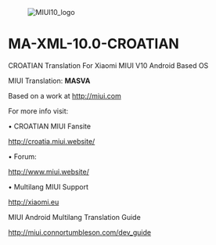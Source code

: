 <dl><dd><img src="https://i.imgur.com/s5PsCYM.png" border="0" alt="MIUI10_logo"></a></dd></dl>


MA-XML-10.0-CROATIAN
==========================

CROATIAN Translation For Xiaomi MIUI V10 Android Based OS


 MIUI Translation: **MASVA**

 Based on a work at http://miui.com


 For more info visit:
 
 • CROATIAN MIUI Fansite

   http://croatia.miui.website/
   
 • Forum:

  http://www.miui.website/
  
 • Multilang MIUI Support
 
   http://xiaomi.eu


  MIUI Android Multilang Translation Guide

  http://miui.connortumbleson.com/dev_guide
